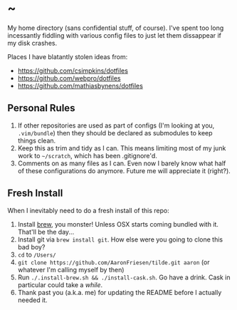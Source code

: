 # ~

My home directory (sans confidential stuff, of course). I've spent too long incessantly fiddling with various config files to just let them dissappear if my disk crashes.

Places I have blatantly stolen ideas from:

* https://github.com/csimpkins/dotfiles
* https://github.com/webpro/dotfiles
* https://github.com/mathiasbynens/dotfiles

## Personal Rules

1. If other repositories are used as part of configs (I'm looking at you, `.vim/bundle`) then they should be declared as submodules to keep things clean.
2. Keep this as trim and tidy as I can. This means limiting most of my junk work to `~/scratch`, which has been .gitignore'd.
3. Comments on as many files as I can. Even now I barely know what half of these configurations do anymore. Future me will appreciate it (right?).

## Fresh Install

When I inevitably need to do a fresh install of this repo:

1. Install [brew](http://brew.sh/), you monster! Unless OSX starts coming bundled with it. That'll be the day...
2. Install git via `brew install git`. How else were you going to clone this bad boy?
3. `cd` to `/Users/`
4. `git clone https://github.com/AaronFriesen/tilde.git aaron` (or whatever I'm calling myself by then)
5. Run `./.install-brew.sh && ./install-cask.sh`. Go have a drink. Cask in particular could take a _while_.
6. Thank past you (a.k.a. me) for updating the README before I actually needed it.

